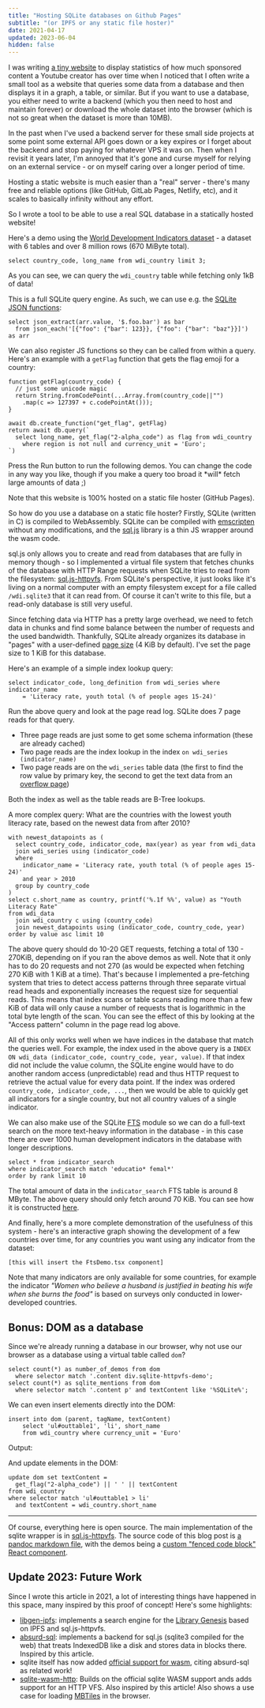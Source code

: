 ```yaml
---
title: "Hosting SQLite databases on Github Pages"
subtitle: "(or IPFS or any static file hoster)"
date: 2021-04-17
updated: 2023-06-04
hidden: false
---
```


I was writing [a tiny website](https://phiresky.github.io/youtube-sponsorship-stats/?uploader=Adam+Ragusea) to display statistics of how much sponsored content a Youtube creator has over time when I noticed that I often write a small tool as a website that queries some data from a database and then displays it in a graph, a table, or similar. But if you want to use a database, you either need to write a backend (which you then need to host and maintain forever) or download the whole dataset into the browser (which is not so great when the dataset is more than 10MB).

In the past when I've used a backend server for these small side projects at some point some external API goes down or a key expires or I forget about the backend and stop paying for whatever VPS it was on. Then when I revisit it years later, I'm annoyed that it's gone and curse myself for relying on an external service - or on myself caring over a longer period of time.

Hosting a static website is much easier than a "real" server - there's many free and reliable options (like GitHub, GitLab Pages, Netlify, etc), and it scales to basically infinity without any effort.

So I wrote a tool to be able to use a real SQL database in a statically hosted website!

Here's a demo using the [World Development Indicators dataset](https://github.com/phiresky/world-development-indicators-sqlite/) - a dataset with 6 tables and over 8 million rows (670 MiByte total).

```{.sqlite-httpvfs-demo .autorun .diffstat}
select country_code, long_name from wdi_country limit 3;
```

As you can see, we can query the `wdi_country` table while fetching only 1kB of data!

This is a full SQLite query engine. As such, we can use e.g. the [SQLite JSON functions](https://www.sqlite.org/json1.html):

```{.sqlite-httpvfs-demo .autorun}
select json_extract(arr.value, '$.foo.bar') as bar
  from json_each('[{"foo": {"bar": 123}}, {"foo": {"bar": "baz"}}]') as arr
```

We can also register JS functions so they can be called from within a query. Here's an example with a `getFlag` function that gets the flag emoji for a country:

```{.sqlite-httpvfs-demo .js .diffstat .logPageReads}
function getFlag(country_code) {
  // just some unicode magic
  return String.fromCodePoint(...Array.from(country_code||"")
    .map(c => 127397 + c.codePointAt()));
}

await db.create_function("get_flag", getFlag)
return await db.query(`
  select long_name, get_flag("2-alpha_code") as flag from wdi_country
    where region is not null and currency_unit = 'Euro';
`)
```

<div class="flex items-center justify-center ph3 bg-lightest-blue navy">
  <span class="lh-title">Press the Run button to run the following demos. You can change the code in any way you like, though if you make a query too broad it *will* fetch large amounts of data ;)</span>
</div>

Note that this website is 100% hosted on a static file hoster (GitHub Pages).

So how do you use a database on a static file hoster?
Firstly, SQLite (written in C) is compiled to WebAssembly. SQLite can be compiled with [emscripten](https://emscripten.org/) without any modifications, and the [sql.js](https://github.com/sql-js/sql.js/) library is a thin JS wrapper around the wasm code.

sql.js only allows you to create and read from databases that are fully in memory though - so I implemented a virtual file system that fetches chunks of the database with HTTP Range requests when SQLite tries to read from the filesystem: [sql.js-httpvfs](https://github.com/phiresky/sql.js-httpvfs). From SQLite's perspective, it just looks like it's living on a normal computer with an empty filesystem except for a file called `/wdi.sqlite3` that it can read from. Of course it can't write to this file, but a read-only database is still very useful.

Since fetching data via HTTP has a pretty large overhead, we need to fetch data in chunks and find some balance between the number of requests and the used bandwidth. Thankfully, SQLite already organizes its database in "pages" with a user-defined [page size](https://www.sqlite.org/pgszchng2016.html) (4 KiB by default). I've set the page size to 1 KiB for this database.

Here's an example of a simple index lookup query:

```{.sqlite-httpvfs-demo .diffstat .logPageReads .defaultPageReadTable}
select indicator_code, long_definition from wdi_series where indicator_name
    = 'Literacy rate, youth total (% of people ages 15-24)'
```

Run the above query and look at the page read log. SQLite does 7 page reads for that query.

-   Three page reads are just some to get some schema information (these are already cached)
-   Two page reads are the index lookup in the index `on wdi_series (indicator_name)`
-   Two page reads are on the `wdi_series` table data (the first to find the row value by primary key, the second to get the text data from an [overflow page](https://www.sqlite.org/fileformat2.html#ovflpgs))

Both the index as well as the table reads are B-Tree lookups.

A more complex query: What are the countries with the lowest youth literacy rate, based on the newest data from after 2010?

```{.sqlite-httpvfs-demo .diffstat .logPageReads}
with newest_datapoints as (
  select country_code, indicator_code, max(year) as year from wdi_data
  join wdi_series using (indicator_code)
  where
    indicator_name = 'Literacy rate, youth total (% of people ages 15-24)'
    and year > 2010
  group by country_code
)
select c.short_name as country, printf('%.1f %%', value) as "Youth Literacy Rate"
from wdi_data
  join wdi_country c using (country_code)
  join newest_datapoints using (indicator_code, country_code, year)
order by value asc limit 10
```

The above query should do 10-20 GET requests, fetching a total of 130 - 270KiB, depending on if you ran the above demos as well. Note that it only has to do 20 requests and not 270 (as would be expected when fetching 270 KiB with 1 KiB at a time). That's because I implemented a pre-fetching system that tries to detect access patterns through three separate virtual read heads and exponentially increases the request size for sequential reads. This means that index scans or table scans reading more than a few KiB of data will only cause a number of requests that is logarithmic in the total byte length of the scan. You can see the effect of this by looking at the "Access pattern" column in the page read log above.

All of this only works well when we have indices in the database that match the queries well. For example, the index used in the above query is a `INDEX ON wdi_data (indicator_code, country_code, year, value)`. If that index did not include the value column, the SQLite engine would have to do another random access (unpredictable) read and thus HTTP request to retrieve the actual value for every data point. If the index was ordered `country_code, indicator_code, ...`, then we would be able to quickly get all indicators for a single country, but not all country values of a single indicator.

We can also make use of the SQLite [FTS](https://sqlite.org/fts5.html) module so we can do a full-text search on the more text-heavy information in the database - in this case there are over 1000 human development indicators in the database with longer descriptions.

```{.sqlite-httpvfs-demo .diffstat .logPageReads}
select * from indicator_search
where indicator_search match 'educatio* femal*'
order by rank limit 10
```

The total amount of data in the `indicator_search` FTS table is around 8 MByte. The above query should only fetch around 70 KiB. You can see how it is constructed [here](https://github.com/phiresky/world-development-indicators-sqlite/blob/gh-pages/postproc.sh#L15).

And finally, here's a more complete demonstration of the usefulness of this system - here's an interactive graph showing the development of a few countries over time, for any countries you want using any indicator from the dataset:

```{.sqlite-httpvfs-demo .ftsDemo}
[this will insert the FtsDemo.tsx component]
```

Note that many indicators are only available for some countries, for example the indicator _"Women who believe a husband is justified in beating his wife when she burns the food"_ is based on surveys only conducted in lower-developed countries.

## Bonus: DOM as a database

Since we're already running a database in our browser, why not use our browser as a database using a virtual table called `dom`?

```{.sqlite-httpvfs-demo}
select count(*) as number_of_demos from dom
  where selector match '.content div.sqlite-httpvfs-demo';
select count(*) as sqlite_mentions from dom
  where selector match '.content p' and textContent like '%SQLite%';
```

We can even insert elements directly into the DOM:

```{.sqlite-httpvfs-demo}
insert into dom (parent, tagName, textContent)
    select 'ul#outtable1', 'li', short_name
    from wdi_country where currency_unit = 'Euro'
```

Output:

<ul id="outtable1"></ul>

And update elements in the DOM:

```{.sqlite-httpvfs-demo}
update dom set textContent =
  get_flag("2-alpha_code") || ' ' || textContent
from wdi_country
where selector match 'ul#outtable1 > li'
  and textContent = wdi_country.short_name
```

---

Of course, everything here is open source. The main implementation of the sqlite wrapper is in [sql.js-httpvfs](https://github.com/phiresky/sql.js-httpvfs). The source code of this blog post is [a pandoc markdown file](https://github.com/phiresky/blog/blob/master/posts/2021/hosting-sqlite-databases-on-github-pages.md), with the demos being a [custom "fenced code block" React component](https://github.com/phiresky/blog/tree/master/client/sqlite-httpvfs).

## Update 2023: Future Work

Since I wrote this article in 2021, a lot of interesting things have happened in this space, many inspired by this proof of concept! Here's some highlights:

-   [libgen-ipfs](https://news.ycombinator.com/item?id=28585208): implements a search engine for the [Library Genesis](https://en.wikipedia.org/wiki/Library_Genesis) based on IPFS and sql.js-httpvfs.
-   [absurd-sql](https://jlongster.com/future-sql-web): implements a backend for sql.js (sqlite3 compiled for the web) that treats IndexedDB like a disk and stores data in blocks there. Inspired by this article.
-   sqlite itself has now added [official support for wasm](https://sqlite.org/wasm/doc/trunk/index.md), citing absurd-sql as related work!
-   [sqlite-wasm-http](https://github.com/mmomtchev/sqlite-wasm-http): Builds on the official sqlite WASM support ands adds support for an HTTP VFS. Also inspired by this article! Also shows a use case for loading [MBTiles](https://github.com/mmomtchev/ol-mbtiles) in the browser.
